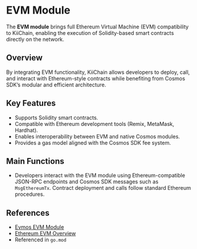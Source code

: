 # EVM Module

The **EVM module** brings full Ethereum Virtual Machine (EVM) compatibility to KiiChain, enabling the execution of Solidity-based smart contracts directly on the network.

## Overview
By integrating EVM functionality, KiiChain allows developers to deploy, call, and interact with Ethereum-style contracts while benefiting from Cosmos SDK’s modular and efficient architecture.

## Key Features
- Supports Solidity smart contracts.
- Compatible with Ethereum development tools (Remix, MetaMask, Hardhat).
- Enables interoperability between EVM and native Cosmos modules.
- Provides a gas model aligned with the Cosmos SDK fee system.

## Main Functions
- Developers interact with the EVM module using Ethereum-compatible JSON-RPC endpoints and Cosmos SDK messages such as `MsgEthereumTx`. Contract deployment and calls follow standard Ethereum procedures.

## References
- [Evmos EVM Module](https://docs.evmos.org/)
- [Ethereum EVM Overview](https://ethereum.org/en/developers/docs/evm/)
- Referenced in `go.mod`
